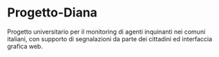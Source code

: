 # Progetto-Diana
Progetto universitario per il monitoring di agenti inquinanti nei comuni italiani, con supporto di segnalazioni da parte dei cittadini ed interfaccia grafica web.